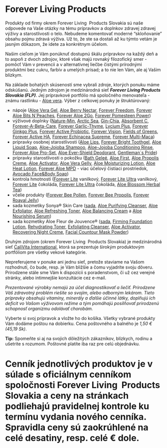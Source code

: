 Forever Living Products
=======================

Produkty od firmy okrem Forever Living  Products Slovakia sú naše odpovede na
Vaše otázky na tému prípravkov a doplnkov zdravej zdravej výživy a
starostlivosti o telo. Nebudeme komentovať moderné “skloňovanie” obsahu pojmu
zdravá výživa. Už to, že ste sa dostali až ku týmto vetám je jasným dôkazom, že
idete za konkrétnym účelom.

Našim cieľom je Vám ponúknuť dostupnú škálu prípravkov na každý deň a to aspoň z
dvoch zdrojov, ktoré však majú rovnaký filozofický smer - pomôcť Vám v prevencii
a v alternatívnej liečbe čistými prírodnými produktmi bez cukru, farbív a
umelých prísad; a to nie len Vám, ale aj Vašim blízkym.

Na základe bohatých skúseností sme vybrali zdroje, ktorých ponuku máme
odskúšanú. Jedným zdrojom je medzinárodná sieť ***Forever Living Products
Slovakia (FLP)***. Jej prípravkové portfólio má spoločného menovateľa - známu
rastlinku - [Aloe vera](/sip/aloe-vera-bozsky-liek). Výber
z celkovej ponuky je štruktúrovaný:

* nápoje ([Aloe Vera Gel](/sip/pripravky-pre-zdravu-vyzivu-flp/aloe-vera-gel), [Aloe Berry Nectar](/sip/pripravky-pre-zdravu-vyzivu-flp/aloe-berry-nectar), [Forever Freedom](/sip/pripravky-pre-zdravu-vyzivu-flp/forever-freedom), [Forever Aloe Bits N´Peaches](/sip/pripravky-pre-zdravu-vyzivu-flp/forever-aloe-bits-n%C2%B4peaches), [Forever Aloe 2Go](/sip/pripravky-pre-zdravu-vyzivu-flp/forever-aloe2go), [Forever Pomesteen Power](/sip/pripravky-pre-zdravu-vyzivu-flp/forever-pomesteen-power))
* výživové doplnky ([Nature-Min](/sip/pripravky-pre-zdravu-vyzivu-flp/nature-min), [Arctic Sea](/sip/pripravky-pre-zdravu-vyzivu-flp/arctic-sea-super-omega-3), [Gin-Chia](/sip/pripravky-pre-zdravu-vyzivu-flp/gin-chia), [Absorbent C](/sip/pripravky-pre-zdravu-vyzivu-flp/absorbent-c), [Forever-A-Beta-Care](/sip/pripravky-pre-zdravu-vyzivu-flp/a-beta-care), [Forever Garlic-Thyme](/sip/pripravky-pre-zdravu-vyzivu-flp/forever-garlic-thyme), [Lycium Plus](/sip/pripravky-pre-zdravu-vyzivu-flp/forever-licium-plus), [Forever Ginkgo Plus](/sip/pripravky-pre-zdravu-vyzivu-flp/forever-ginkgo-plus), [Forever Active Probiotic](/sip/pripravky-pre-zdravu-vyzivu-flp/forever-active-probiotic), [Forever Vision](/sip/pripravky-pre-zdravu-vyzivu-flp/forever-vision), [Fields of Greens](/sip/pripravky-pre-zdravu-vyzivu-flp/fields-of-greens), [Forever Active HA](/sip/pripravky-pre-zdravu-vyzivu-flp/forever-active-ha), [Forever Echinacea Supreme](/sip/pripravky-pre-zdravu-vyzivu-flp/forever-echinacea-supreme), [Forever Multi-Maca](/sip/pripravky-pre-zdravu-vyzivu-flp/forever-multi-maca))
* prípravky osobnej starostlivosti ([Aloe Lips](/sip/pripravky-pre-zdravu-vyzivu-flp/aloe-lips), [Forever Bright Toothgel](/sip/pripravky-pre-zdravu-vyzivu-flp/forever-bright-toothgel), [Aloe Liquid Soap](/sip/pripravky-pre-zdravu-vyzivu-flp/aloe-liquid-soap), [Aloe-Jojoba Shampoo](/sip/pripravky-pre-zdravu-vyzivu-flp/aloe-jojoba-shampoo), [Aloe-Jojoba Conditioning Rinse](/sip/pripravky-pre-zdravu-vyzivu-flp/aloe-jojoba-conditioning-rinse), [Forever Aloe Pro-Set](/sip/pripravky-pre-zdravu-vyzivu-flp/forever-aloe-pro-set), [Aloe Ever-Shield Deodorant](/sip/pripravky-pre-zdravu-vyzivu-flp/aloe-ever-shield), [Gentleman´s Pride](/sip/pripravky-pre-zdravu-vyzivu-flp/gentleman%C2%B4s-pride))
* prípravky starostlivosti o pokožku ([Bath Geleé](/sip/pripravky-pre-zdravu-vyzivu-flp/aloe-bath-gelee), [Aloe First](/sip/pripravky-pre-zdravu-vyzivu-flp/aloe-first), [Aloe Propolis Creme](/sip/pripravky-pre-zdravu-vyzivu-flp/aloe-propolis-creme), [Aloe Activator](/sip/pripravky-pre-zdravu-vyzivu-flp/aloe-activator), [Aloe Vera Gelly](/sip/p/aloe-vera-gelly-1/), [Aloe Moisturizing Lotion](/sip/pripravky-pre-zdravu-vyzivu-flp/aloe-moisturizing-lotion), [Aloe Heat Lotion](/sip/pripravky-pre-zdravu-vyzivu-flp/aloe-heat-lotion-2), [Forever Aloe MPD](/sip/p/forever-aloe-mpd-viacucelovy-cistiaci-prostriedok/) - viac účelový čistiaci prostriedok, [Avocado Face&Body Soap](/sip/p/avocado-face-body-soap-avokadove-mydlo/))
* kontrola hmotnosti ([Forever Lite](/sip/pripravky-pre-zdravu-vyzivu-flp/forever-lite-ultra) vanilkový, [Forever Lite Ultra](/sip/pripravky-pre-zdravu-vyzivu-flp/forever-lite-ultra-vanilka) vanilkový, [Forever Lite](/sip/pripravky-pre-zdravu-vyzivu-flp/forever-lite-k) čokoláda, [Forever Lite Ultra](/sip/pripravky-pre-zdravu-vyzivu-flp/forever-lite-ultra-cokolada) čokoláda, [Aloe Blossom Herbal Tea](/sip/pripravky-pre-zdravu-vyzivu-flp/aloe-blossom-herbal-tea))
* včelie produkty ([Forever Bee Pollen](/sip/pripravky-pre-zdravu-vyzivu-flp/forever-bee-pollen), [Forever Bee Propolis](/sip/pripravky-pre-zdravu-vyzivu-flp/forever-bee-propolis), [Forever Roayal Jelly](/sip/pripravky-pre-zdravu-vyzivu-flp/forever-royal-jelly))
* sada kozmetiky Sonya® Skin Care ([sada](/sip/p/sonya-skin-care/), [Aloe Purifying Cleanser](/sip/p/aloe-purifying-cleanser/), [Aloe Exfoliator](/sip/p/aloe-deep-cleansing-exfoliator/), [Aloe Refreshing Toner](/sip/p/aloe-refreshing-toner/), [Aloe Balancing Cream](/sip/p/aloe-balancing-cream/) a [Aloe Nourishing Serum](/sip/p/aloe-nourishing-serum/))
* sada kozmetiky Aloe Fleur de Jouvence® ([sada](/sip/p/aloe-fleur-de-juouvence/), [Firming Foundation Lotion](/sip/p/firming-foundation-lotion/), [Rehydrating Toner](/sip/p/rehydrating-toner/), [Exfoliating Cleanser](/sip/p/exfoliating-cleanser/), [Aloe Activator](/sip/p/aloe-activator/), [Recovering Night Creme](/sip/p/recovering-night-creme/), [Facial Countour Mask Powder](/sip/p/facial-contour-mask-powder/))

Druhým zdrojom (okrem Forever Living  Products Slovakia) je medzinárodná sieť
[CaliVita International](/sip/zdravie), ktorá sa prezentuje
širokým produktovým portfóliom pre všetky vekové kategórie.

Nepreferujeme v ponuke ani jednu sieť, pretože staviame na Vašom rozhodnutí, čo
bude, resp. je Vám bližšie a čomu vyjadríte svoju dôveru. Prirodzene stále sme
Vám k dispozícii s poradenstvom, či už cez verejné stránky, alebo intimnejšie
konzultácie cez e-mail.

*Prezentované výrobky nemajú za účel diagnostikovať a liečiť. Prirodzene Váš
zdravotný problém riešite so svojím, alebo odborným lekárom. Tieto prípravky
obsahujú vitamíny, minerály a ďalšie účinné látky, doplňujú ich deficit vo Vašom
výživovom režime a tým pomáhajú posilňovať prirodzenú schopnosť organizmu
odolávať chorobám.*

Vyberte si svoj prípravok a vložte ho do košíka. Všetky vybrané produkty Vám
dodáme poštou na dobierku. Cena poštovného a balného je *1,50 € (45,19 Sk)*.

**Tip:** Spomeňte si aj na svojich dôležitých zákazníkov, blízkych, rodinu a
ušetrite s rozumom. Poštovné platíte iba raz pre celú objednávku.

Cenník jednotlivých produktov je v súlade s oficiálnym cenníkom spoločnosti Forever Living  Products Slovakia a ceny na stránkach podliehajú pravidelnej kontrole ku termínu vydania nového cenníka. Spravidla ceny sú zaokrúhlené na celé desatiny, resp. celé € dole.
=======================================================================================================================================================================================================================================================================

